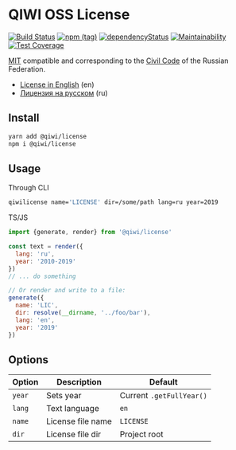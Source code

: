 # QIWI OSS License
[![Build Status](https://travis-ci.com/qiwi/license.svg?branch=master)](https://travis-ci.com/qiwi/license)
[![npm (tag)](https://img.shields.io/npm/v/@qiwi/license/latest.svg)](https://www.npmjs.com/package/@qiwi/license)
[![dependencyStatus](https://img.shields.io/david/qiwi/license.svg?maxAge=300)](https://david-dm.org/qiwi/license)
[![Maintainability](https://api.codeclimate.com/v1/badges/cae4d8e55c58e5cbc4b6/maintainability)](https://codeclimate.com/github/qiwi/license/maintainability)
[![Test Coverage](https://api.codeclimate.com/v1/badges/cae4d8e55c58e5cbc4b6/test_coverage)](https://codeclimate.com/github/qiwi/license/test_coverage)

[MIT](https://en.wikipedia.org/wiki/MIT_License) compatible and corresponding to the [Civil Code](https://en.wikipedia.org/wiki/Civil_Code_of_Russia) of the Russian Federation. 

* [License in English](./src/main/tpl/license_en.tpl) (en)
* [Лицензия на русском](./src/main/tpl/license_ru.tpl) (ru)

## Install
```bash
yarn add @qiwi/license
npm i @qiwi/license
```

## Usage
Through CLI
```bash
qiwilicense name='LICENSE' dir=/some/path lang=ru year=2019
```

TS/JS
```javascript
import {generate, render} from '@qiwi/license'

const text = render({
  lang: 'ru',
  year: '2010-2019'
})
// ... do something

// Or render and write to a file:
generate({
  name: 'LIC',
  dir: resolve(__dirname, '../foo/bar'),
  lang: 'en',
  year: '2019'
})
```

## Options
| Option       | Description | Default |
|--------------|-------------|---------|
| `year`       | Sets year | Current `.getFullYear()` |
| `lang`       | Text language | `en` |
| `name`       | License file name | `LICENSE` |
| `dir`        | License file dir | Project root |
